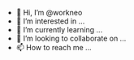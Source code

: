- 👋 Hi, I’m @workneo
- 👀 I’m interested in ...
- 🌱 I’m currently learning ...
- 💞️ I’m looking to collaborate on ...
- 📫 How to reach me ...

<!---
workneo/workneo is a ✨ special ✨ repository because its `README.md` (this file) appears on your GitHub profile.
You can click the Preview link to take a look at your changes.
--->
